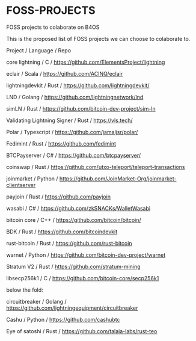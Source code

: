 # FOSS-PROJECTS
FOSS projects to colaborate on B4OS


This is the proposed list of FOSS projects we can choose to colaborate to.

Project / Language / Repo

core lightning / C / https://github.com/ElementsProject/lightning

eclair / Scala / https://github.com/ACINQ/eclair

lightningdevkit	/ Rust / https://github.com/lightningdevkit/

LND	/ Golang / https://github.com/lightningnetwork/lnd

simLN	/ Rust / https://github.com/bitcoin-dev-project/sim-ln

Validating Lightning Signer /	Rust / https://vls.tech/

Polar /	Typescript / https://github.com/jamaljsr/polar/

Fedimint / Rust / https://github.com/fedimint

BTCPayserver / C# /	https://github.com/btcpayserver/

coinswap / Rust / https://github.com/utxo-teleport/teleport-transactions

joinmarket / Python /	https://github.com/JoinMarket-Org/joinmarket-clientserver

payjoin /	Rust / https://github.com/payjoin

wasabi / C# /	https://github.com/zkSNACKs/WalletWasabi

bitcoin core / C++ / https://github.com/bitcoin/bitcoin/

BDK / Rust / https://github.com/bitcoindevkit

rust-bitcoin / Rust /	https://github.com/rust-bitcoin

warnet / Python	/ https://github.com/bitcoin-dev-project/warnet

Stratum V2 / Rust / https://github.com/stratum-mining

libsecp256k1	/ C /	https://github.com/bitcoin-core/secp256k1


below the fold:

circuitbreaker / Golang / https://github.com/lightningequipment/circuitbreaker

Cashu	/ Python / https://github.com/cashubtc

Eye of satoshi	/ Rust / https://github.com/talaia-labs/rust-teo
